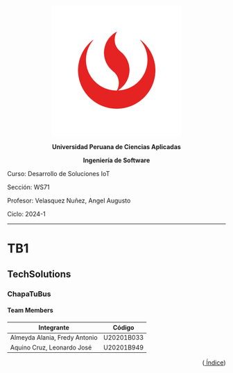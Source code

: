 <div align="center">
    <img src="./Resources/images/UPC.png" alt="UPC logo">

**Universidad Peruana de Ciencias Aplicadas**

**Ingeniería de Software**

</div>

Curso: Desarrollo de Soluciones IoT

Sección: WS71

Profesor: Velasquez Nuñez, Angel Augusto

Ciclo: 2024-1

---

# TB1

## TechSolutions

### ChapaTuBus

#### Team Members

| Integrante                               | Código     |
| ---------------------------------------- | ---------- |
| Almeyda Alania, Fredy Antonio            | U20201B033 |
| Aquino Cruz, Leonardo José               | U20201B949 |

<div align="right"><Abril 2024></div>
<p align="right">
(<a href="https://github.com/XForce-IOt/upc-pre-202401-si572-WS71-XForce-report/blob/develop/%C3%8Dndice.md"> Índice</a>)
</p>
